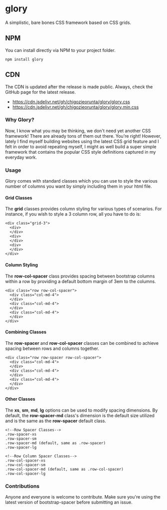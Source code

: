 # glory
A simplistic, bare bones CSS framework based on CSS grids.

## NPM
You can install directly via NPM to your project folder.
```
npm install glory
```

## CDN
The CDN is updated after the release is made public. Always, check the GitHub page for the latest release.
<ul>
  <li>
    <a href="https://cdn.jsdelivr.net/gh/chigozieorunta/glory/glory.css">
      https://cdn.jsdelivr.net/gh/chigozieorunta/glory/glory.css
    </a>
  </li>
  <li>
    <a href="https://cdn.jsdelivr.net/gh/chigozieorunta/glory/glory.min.css">
      https://cdn.jsdelivr.net/gh/chigozieorunta/glory/glory.min.css
    </a>
  </li>
</ul> 

### Why Glory?
Now, I know what you may be thinking, we don't need yet another CSS framework! There are already tons of them out there. You're right! However, lately I find myself building websites using the latest CSS grid feature and I felt in order to avoid repeating myself, I might as well build a super simple framework that contains the popular CSS style definitions captured in my everyday work. 

### Usage
Glory comes with standard classes which you can use to style the various number of columns you want by simply including them in your html file.

#### Grid Classes
The **grid** classes provides column styling for various types of scenarios. For instance, if you wish to style a 3 column row, all you have to do is:
```
<div class="grid-3">
  <div>
  </div>
  <div>
  </div>
  <div>
  </div>
</div>
```

#### Column Styling
The **row-col-spacer** class provides spacing between bootstrap columns within a row by providing a default bottom margin of 3em to the columns.
```
<div class="row row-col-spacer">
  <div class="col-md-4">
  </div>
  <div class="col-md-4">
  </div>
  <div class="col-md-4">
  </div>
</div>
```

#### Combining Classes
The **row-spacer** and **row-col-spacer** classes can be combined to achieve spacing between rows and columns together.
```
<div class="row row-spacer row-col-spacer">
  <div class="col-md-4">
  </div>
  <div class="col-md-4">
  </div>
  <div class="col-md-4">
  </div>
</div>
```

#### Other Classes
The **xs**, **sm**, **md**, **lg** options can be used to modify spacing dimensions. By default, the **row-spacer-md** class's dimension is the default size utilized and is the same as the **row-spacer** default class.
```
<!--Row Spacer Classes-->
.row-spacer-xs
.row-spacer-sm
.row-spacer-md (default, same as .row-spacer)
.row-spacer-lg

<!--Row Column Spacer Classes-->
.row-col-spacer-xs
.row-col-spacer-sm
.row-col-spacer-md (default, same as .row-col-spacer)
.row-col-spacer-lg
```

### Contributions
Anyone and everyone is welcome to contribute. Make sure you're using the latest version of bootstrap-spacer before submitting an issue. 

